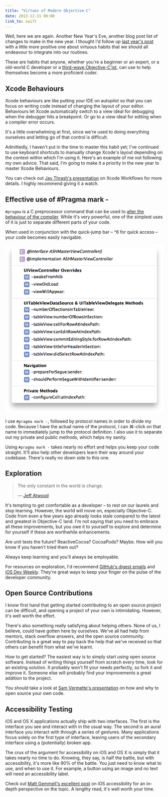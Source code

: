 ```yaml
---
title: "Virtues of Modern Objective-C"
date: 2013-12-31 00:00
link_to: swift
---
```


Well, here we are again. Another New Year's Eve, another blog post list of changes to make in the new year. I thought I'd follow up [last year's post](http://ashfurrow.com/blog/seven-deadly-sins-of-modern-objective-c) with a little more positive one about virtuous habits that we should all endeavour to integrate into our routines.

These are habits that anyone, whether you're a beginner or an expert, or a old-world C developer or a [third-wave Objective-C'ist](https://speakerdeck.com/mattt/third-wave-objective-c), can use to help themselves become a more proficient coder.

## Xcode Behaviours

Xcode behaviours are like putting your IDE on autopilot so that you can focus on writing code instead of changing the layout of your editor. Behaviours let Xcode automatically switch to a view ideal for debugging when the debugger hits a breakpoint. Or go to a view ideal for editing when a compiler error occurs.

It's a little overwhelming at first, since we're used to doing everything ourselves and letting go of that control is difficult.

Admittedly, I haven't put in the time to master this habit yet; I've continued to use keyboard shortcuts to manually change Xcode's layout depending on the context within which I'm using it. Here's an example of me not following my own advice. That said, I'm going to make it a priority in the new year to master Xcode Behaviours.

You can check out [Jay Thrash's presentation](http://cocoaheads.tv/taming-xcode-by-jay-thrash/) on Xcode Workflows for more details. I highly recommend giving it a watch.

## Effective use of #Pragma mark -

`#pragma` is a C preprocessor command that can be used to [alter the behaviour of the compiler](http://nshipster.com/pragma/). While it's very powerful, one of the simplest uses of it is just to separate different parts of your code.

When used in conjunction with the quick-jump bar – ^6 for quick access – your code becomes easily navigable.

 ![](/img/import/blog/virtues-of-modern-objective-c/1B00FA080CBA4A13896F817ECDBF0BAA.png)

I use `#pragma mark -`, followed by protocol names in order to divide my code. Because I have the actual name of the protocol, I can ⌘-click on that name to immediately jump to the protocol definition. I also use it to separate out my private and public methods, which helps my sanity.

Using `#pragma mark -` takes nearly no effort and helps you keep your code straight. It'll also help other developers learn their way around your codebase. There's really no down side to this one.

## Exploration
> The only constant in the world is change.
> 
> — [Jeff Atwood](http://www.codinghorror.com/blog/2006/05/the-ten-commandments-of-egoless-programming.html)

It's tempting to get comfortable as a developer –&nbsp;to rest on our laurels and stop learning. However, the world will move on, especially Objective-C. Code from even a few years ago already looks stale compared to the latest and greatest in Objective-C land. I'm not saying that you need to embrace all these improvements, but you owe it to yourself to explore and determine for yourself if these are worthwhile enhancements.

Are unit tests the future? ReactiveCocoa? CocoaPods? Maybe. How will you know if you haven't tried them out?

Always keep learning and you'll always be employable.

For resources on exploration, I'd recommend [GitHub's digest emails](https://github.com/explore/subscribe) and [iOS Dev Weekly](http://iosdevweekly.com). They're great ways to keep your finger on the pulse of the developer community.

## Open Source Contributions

I know first hand that getting started contributing to an open source project can be difficult, and opening a project of your own is intimidating. However, it's well worth the effort.

There's also something really satisfying about helping others. None of us, I believe, could have gotten here by ourselves. We've all had help from mentors, stack overflow answers, and the open source community. Contributing is a great way to pay back the help that we've received so that others can benefit from what we've learnt.

How to get started? The easiest way is to simply start _using_ open source software. Instead of writing things yourself from scratch every time, look for an existing solution. It probably won't fit your needs perfectly, so fork it and improve it. Someone else will probably find your improvements a great addition to the project.

You should take a look at [Sam Vermette's presentation](http://cocoaheadsmtl.s3.amazonaws.com/Open-Source.pdf) on how and why to open source your own code.

## Accessibility Testing

iOS and OS X applications actually ship with two interfaces. The first is the interface you see and interact with in the usual way. The second is an aural interface you interact with through a series of gestures. Many applications focus solely on the first type of interface, leaving users of the secondary interface using a (potentially) broken app.

The crux of the argument for accessibility on iOS and OS X is simply that it takes nearly no time to do. Knowing, they say, is half the battle, but with accessibility, it's more like 90% of the battle. You just need to know what to use, and when to use it. For example, a button using an image and no text will need an accessibility label.

Check out [Matt Gemmell's excellent post](http://mattgemmell.com/accessibility-for-iphone-and-ipad-apps/) on iOS accessibility for an in-depth perspective on the topic. A lengthy read, it's well worth your time.

<!-- more -->
